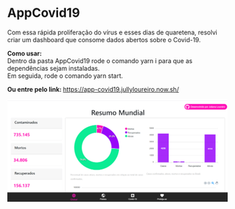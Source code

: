 # AppCovid19

<span>Com essa rápida proliferação do vírus e esses dias de quaretena, resolvi criar um dashboard que consome dados abertos sobre o Covid-19.</span>

<b>Como usar:</b>
<br/>
Dentro da pasta AppCovid19 rode o comando yarn i para que as dependências sejam instaladas.
<br/>
Em seguida, rode o comando yarn start.

<b>Ou entre pelo link: </b>
<a href="https://app-covid19.jullyloureiro.now.sh/">https://app-covid19.jullyloureiro.now.sh/</a>


<img src="./src/images/printAppCovid.PNG" />
